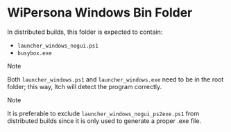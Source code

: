 # WiPersona Windows Bin Folder

In distributed builds, this folder is expected to contain:

- `launcher_windows_nogui.ps1`
- `busybox.exe`

> [!Note]
> Both `launcher_windows.ps1` and `launcher_windows.exe` need to be in the root folder; this way, Itch will detect the program correctly.

> [!Note]
> It is preferable to exclude `launcher_windows_nogui_ps2exe.ps1` from distributed builds since it is only used to generate a proper .exe file.